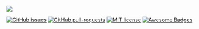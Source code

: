![](https://i.imgur.com/otIZOx6.png)

[![GitHub issues](https://img.shields.io/github/issues/Nicolas-hr/BookJack.svg)](https://GitHub.com/Nicolas-hr/BookJack/issues/) [![GitHub pull-requests](https://img.shields.io/github/issues-pr/Nicolas-hr/BookJack.svg)](https://GitHub.com/Nicolas-hr/BookJack/pull/) [![MIT license](https://img.shields.io/badge/License-MIT-blue.svg)](https://lbesson.mit-license.org/) [![Awesome Badges](https://img.shields.io/badge/badges-awesome-green.svg)](https://github.com/Naereen/badges)

